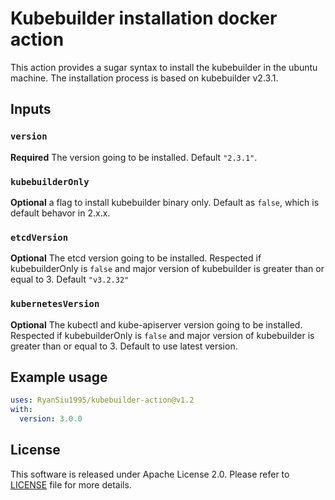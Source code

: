 # Kubebuilder installation docker action

This action provides a sugar syntax to install the kubebuilder in the ubuntu machine. The installation process is based on kubebuilder v2.3.1.

## Inputs

### `version`

**Required** The version going to be installed. Default `"2.3.1"`.

### `kubebuilderOnly`

**Optional** a flag to install kubebuilder binary only. Default as `false`, which is default behavor in 2.x.x.

### `etcdVersion`

**Optional** The etcd version going to be installed. Respected if kubebuilderOnly is `false` 
and major version of kubebuilder is greater than or equal to 3. Default `"v3.2.32"`

### `kubernetesVersion`

**Optional** The kubectl and kube-apiserver version going to be installed. Respected if kubebuilderOnly is `false` 
and major version of kubebuilder is greater than or equal to 3. Default to use latest version.

## Example usage

```yaml
uses: RyanSiu1995/kubebuilder-action@v1.2
with:
  version: 3.0.0
```

## License
This software is released under Apache License 2.0. Please refer to [LICENSE](LICENSE) file for more details.
